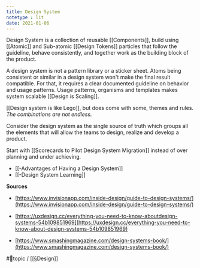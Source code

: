 ```yaml
---
title: Design System
notetype : lit
date: 2021-01-06
---
```


Design System is a collection of reusable [[Components]], build using [[Atomic]] and Sub-atomic [[Design Tokens]] particles that follow the guideline, behave consistently, and together work as the building block of the product.

A design system is not a pattern library or a sticker sheet. Atoms being consistent or similar in a design system won't make the final result compatible. For that, it requires a clear documented guideline on behavior and usage patterns. Usage patterns, organisms and templates makes system scalable [[Design is Scaling]]. 

[[Design system is like Lego]], but does come with some, themes and rules. *The combinations are not endless.*

Consider the design system as the single source of truth which groups all the elements that will allow the teams to design, realize and develop a product.

Start with [[Scorecards to Pilot Design System Migration]] instead of over planning and under achieving.

- [[-Advantages of Having a Design System]]
- [[-Design System Learning]]

**Sources**

- [https://www.invisionapp.com/inside-design/guide-to-design-systems/](https://www.invisionapp.com/inside-design/guide-to-design-systems/)

- [https://uxdesign.cc/everything-you-need-to-know-aboutdesign-systems-54b109851969](https://uxdesign.cc/everything-you-need-to-know-about-design-systems-54b109851969)

- [https://www.smashingmagazine.com/design-systems-book/](https://www.smashingmagazine.com/design-systems-book/)

#🌲topic / [[§Design]]
